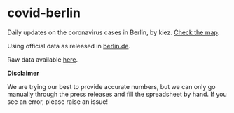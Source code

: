 # covid-berlin

Daily updates on the coronavirus cases in Berlin, by kiez. [Check the map](https://jaimergp.github.io/covid-berlin/map.html).

Using official data as released in [berlin.de](https://www.berlin.de/sen/gpg/service/presse/2020/).

Raw data available [here](https://docs.google.com/spreadsheets/d/e/2PACX-1vTLpps4mgkv5Z8Q-XAtFvL65QWZvjpyan3dBJPeHYXQuZHLxKXy2j3udtMWkSZMppmiD41YP2ayItwj/pub?gid=0&single=true).


__Disclaimer__

We are trying our best to provide accurate numbers, but we can only go manually through the press releases and fill the spreadsheet by hand. If you see an error, please raise an issue!